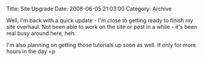 Title: Site Upgrade
Date:  2008-06-05 21:03:00
Category: Archive

Well, I'm back with a quick update - I'm close to getting ready to finish my site overhaul.  Not been able to work on 
the site or post in a while - it's been real busy around here, heh.

I'm also planning on getting those tutorials up soon as well.  If only for more hours in the day =p